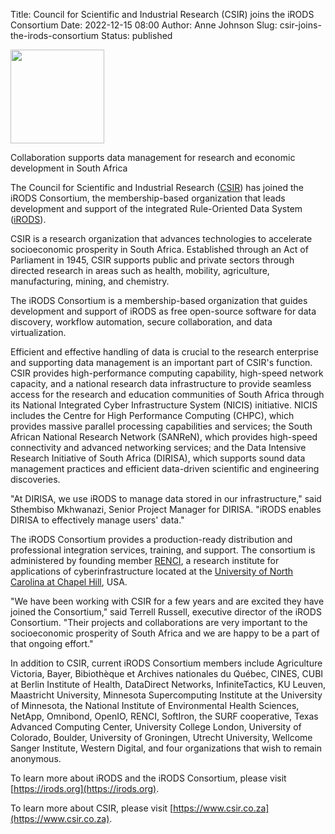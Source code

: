 Title: Council for Scientific and Industrial Research (CSIR) joins the iRODS Consortium
Date: 2022-12-15 08:00
Author: Anne Johnson
Slug: csir-joins-the-irods-consortium
Status: published

<img src="{filename}/images/csir_logo.jpg" width="150px" />

<br />

Collaboration supports data management for research and economic development in South Africa

The Council for Scientific and Industrial Research ([CSIR](https://www.csir.co.za)) has joined the iRODS Consortium, the membership-based organization that leads development and support of the integrated Rule-Oriented Data System ([iRODS](https://irods.org)). 

CSIR is a research organization that advances technologies to accelerate socioeconomic prosperity in South Africa. Established through an Act of Parliament in 1945, CSIR supports public and private sectors through directed research in areas such as health, mobility, agriculture, manufacturing, mining, and chemistry. 

The iRODS Consortium is a membership-based organization that guides development and support of iRODS as free open-source software for data discovery, workflow automation, secure collaboration, and data virtualization.

Efficient and effective handling of data is crucial to the research enterprise and supporting data management is an important part of CSIR's function. CSIR provides high-performance computing capability, high-speed network capacity, and a national research data infrastructure to provide seamless access for the research and education communities of South Africa through its National Integrated Cyber Infrastructure System (NICIS) initiative. NICIS includes the Centre for High Performance Computing (CHPC), which provides massive parallel processing capabilities and services; the South African National Research Network (SANReN), which provides high-speed connectivity and advanced networking services; and the Data Intensive Research Initiative of South Africa (DIRISA), which supports sound data management practices and efficient data-driven scientific and engineering discoveries.

"At DIRISA, we use iRODS to manage data stored in our infrastructure," said Sthembiso Mkhwanazi, Senior Project Manager for DIRISA. "iRODS enables DIRISA to effectively manage users' data."

The iRODS Consortium provides a production-ready distribution and professional integration services, training, and support. The consortium is administered by founding member [RENCI](https://renci.org), a research institute for applications of cyberinfrastructure located at the [University of North Carolina at Chapel Hill](https://www.unc.edu), USA.

"We have been working with CSIR for a few years and are excited they have joined the Consortium," said Terrell Russell, executive director of the iRODS Consortium. "Their projects and collaborations are very important to the socioeconomic prosperity of South Africa and we are happy to be a part of that ongoing effort."

In addition to CSIR, current iRODS Consortium members include Agriculture Victoria, Bayer, Bibiothèque et Archives nationales du Québec, CINES, CUBI at Berlin Institute of Health, DataDirect Networks,  InfiniteTactics, KU Leuven, Maastricht University, Minnesota Supercomputing Institute at the University of Minnesota, the National Institute of Environmental Health Sciences, NetApp, Omnibond, OpenIO, RENCI, SoftIron, the SURF cooperative, Texas Advanced Computing Center, University College London, University of Colorado, Boulder, University of Groningen, Utrecht University, Wellcome Sanger Institute, Western Digital, and four organizations that wish to remain anonymous.

To learn more about iRODS and the iRODS Consortium, please visit [https://irods.org](https://irods.org).

To learn more about CSIR, please visit [https://www.csir.co.za](https://www.csir.co.za).
